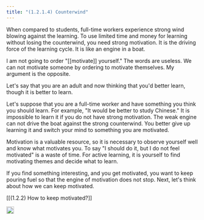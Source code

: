 ```yaml
---
title: "(1.2.1.4) Counterwind"
---
```


When compared to students, full-time workers experience strong wind blowing against the learning. To use limited time and money for learning without losing the counterwind, you need strong motivation. It is the driving force of the learning cycle. It is like an engine in a boat.

I am not going to order "[[motivate]] yourself." The words are useless.  We can not motivate someone by ordering to motivate themselves. My argument is the opposite.

Let's say that you are an adult and now thinking that you'd better learn, though it is better to learn.

Let's suppose that you are a full-time worker and have something you think you should learn. For example, "It would be better to study Chinese." It is impossible to learn it if you do not have strong motivation. The weak engine can not drive the boat against the strong counterwind. You better give up learning it and switch your mind to something you are motivated.

Motivation is a valuable resource, so it is necessary to observe yourself well and know what motivates you. To say "I should do it, but I do not feel motivated" is a waste of time. For active learning, it is yourself to find motivating themes and decide what to learn.

If you find something interesting, and you get motivated, you want to keep pouring fuel so that the engine of motivation does not stop. Next, let's think about how we can keep motivated.

[[(1.2.2) How to keep motivated?]]

<img src='https://scrapbox.io/api/pages/nishio/en/icon' alt='en.icon' height="19.5"/>